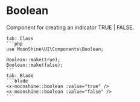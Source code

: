 # Boolean

Component for creating an indicator TRUE | FALSE.

~~~tabs
tab: Class
```php
use MoonShine\UI\Components\Boolean;

Boolean::make(true);
Boolean::make(false);
```
tab: Blade
```blade
<x-moonshine::boolean :value="true" />
<x-moonshine::boolean :value="false" />
```
~~~

